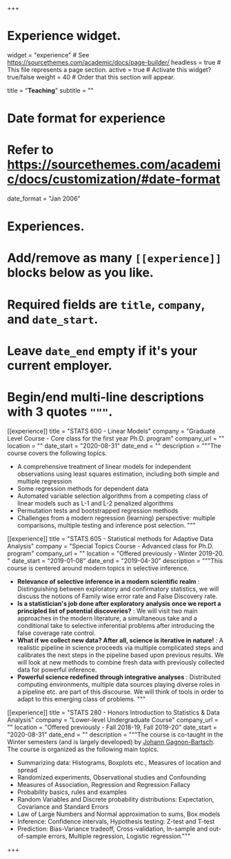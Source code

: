 +++
# Experience widget.
widget = "experience"  # See https://sourcethemes.com/academic/docs/page-builder/
headless = true  # This file represents a page section.
active = true  # Activate this widget? true/false
weight = 40  # Order that this section will appear.

title = "**Teaching**"
subtitle = ""

# Date format for experience
#   Refer to https://sourcethemes.com/academic/docs/customization/#date-format
date_format = "Jan 2006"

# Experiences.
#   Add/remove as many `[[experience]]` blocks below as you like.
#   Required fields are `title`, `company`, and `date_start`.
#   Leave `date_end` empty if it's your current employer.
#   Begin/end multi-line descriptions with 3 quotes `"""`.
[[experience]]
  title = "STATS 600 - Linear Models"
  company = "Graduate Level Course - Core class for the first year Ph.D. program"
  company_url = ""
  location = ""
  date_start = "2020-08-31"
  date_end = ""
  description = """The course covers the following topics.

  * A comprehensive treatment of linear models for independent observations using least squares estimation, including both simple and multiple regression
  * Some regression methods for dependent data
  * Automated variable selection algorithms from a competing class of linear models such as L-1 and L-2 penalized algorithms
  * Permutation tests and bootstrapped regression methods
  * Challenges from a modern regression (learning) perspective: multiple comparisons, multiple testing and inference post selection. """

[[experience]]
  title = "STATS 605 - Statistical methods for Adaptive Data Analysis"
  company = "Special Topics Course - Advanced class for Ph.D. program"
  company_url = ""
  location = "Offered previously - Winter 2019-20. "
  date_start = "2019-01-08"
  date_end = "2019-04-30"
  description = """This course is centered around modern topics in selective inference.

  * **Relevance of selective inference in a modern scientific realm** : Distinguishing between exploratory and confirmatory statistics, we will discuss the notions of Family wise error rate and False Discovery rate.
  * **Is a statistician's job done after exploratory analysis once we report a principled list of potential discoveries?** : We will visit two main approaches in the modern literature, a simultaneous take and a conditional take to selective inferential problems after introducing the false coverage rate control.
  * **What if we collect new data? After all, science is iterative in nature!** : A realistic pipeline in science proceeds via multiple complicated steps and calibrates the next steps in the pipeline based upon previous results. We will look at new methods to combine fresh data with previously collected data for powerful inference.
  * **Powerful science redefined through integrative analyses** : Distributed computing environments, multiple data sources playing diverse roles in a pipeline etc. are part of this discourse. We will think of tools in order to adapt to this emerging class of problems. """

[[experience]]
  title = "STATS 280 - Honors Introduction to Statistics & Data Analysis"
  company = "Lower-level Undergraduate Course"
  company_url = ""
  location = "Offered previously - Fall 2018-19, Fall 2019-20"
  date_start = "2020-08-31"
  date_end = ""
  description = """The course is co-taught in the Winter semesters (and is largely developed) by [Johann Gagnon-Bartsch](https://dept.stat.lsa.umich.edu/~johanngb/#Home).  The course is organized as the following main topics. 

  * Summarizing data: Histograms, Boxplots etc.,  Measures of location and spread
  * Randomized experiments, Observational studies and Confounding
  * Measures of Association, Regression and Regression Fallacy
  * Probability basics, rules and examples
  * Random Variables and Discrete probability distributions: Expectation, Covariance and Standard Errors
  * Law of Large Numbers and Normal approximation to sums, Box models
  * Inference: Confidence intervals, Hypothesis testing: Z-test and T-test
  * Prediction: Bias-Variance tradeoff, Cross-validation, In-sample and out-of-sample errors, Multiple regression, Logistic regression."""

+++
